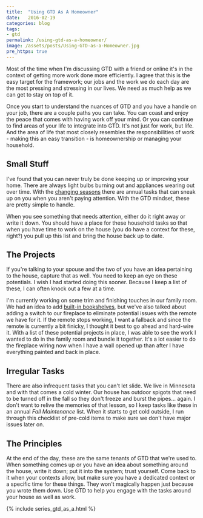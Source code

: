 ```yaml
---
title:  "Using GTD As A Homeowner"
date:   2016-02-19
categories: blog
tags:
- gtd
permalink: /using-gtd-as-a-homeowner/
image: /assets/posts/Using-GTD-as-a-Homeowner.jpg
pre_https: true
---
```

Most of the time when I'm discussing GTD with a friend or online it's in the context of getting more work done more efficiently. I agree that this is the easy target for the framework; our jobs and the work we do each day are the most pressing and stressing in our lives. We need as much help as we can get to stay on top of it.
<!--more-->

Once you start to understand the nuances of GTD and you have a handle on your job, there are a couple paths you can take. You can coast and enjoy the peace that comes with having work off your mind. Or you can continue to find areas of your life to integrate into GTD. It's not just for work, but life. And the area of life that most closely resembles the responsibilities of work - making this an easy transition - is homeownership or managing your household.

## Small Stuff

I've found that you can never truly be done keeping up or improving your home. There are always light bulbs burning out and appliances wearing out over time. With the [changing seasons](http://joebuhlig.com/seasons-tasks/) there are annual tasks that can sneak up on you when you aren't paying attention. With the GTD mindset, these are pretty simple to handle. 

When you see something that needs attention, either do it right away or write it down. You should have a place for these household tasks so that when you have time to work on the house (you do have a context for these, right?) you pull up this list and bring the house back up to date.

## The Projects

If you're talking to your spouse and the two of you have an idea pertaining to the house, capture that as well. You need to keep an eye on these potentials. I wish I had started doing this sooner. Because I keep a list of these, I can often knock out a few at a time.

I'm currently working on some trim and finishing touches in our family room. We had an idea to add [built-in bookshelves](http://discussion.joebuhlig.com/t/heavy-duty-floating-book-shelves/192?u=joebuhlig), but we've also talked about adding a switch to our fireplace to eliminate potential issues with the remote we have for it. If the remote stops working, I want a fallback and since the remote is currently a bit finicky, I thought it best to go ahead and hard-wire it. With a list of these potential projects in place, I was able to see the work I wanted to do in the family room and bundle it together. It's a lot easier to do the fireplace wiring now when I have a wall opened up than after I have everything painted and back in place.

## Irregular Tasks

There are also infrequent tasks that you can't let slide. We live in Minnesota and with that comes a cold winter. Our house has outdoor spigots that need to be turned off in the fall so they don't freeze and burst the pipes... again. I don't want to relive the memories of that lesson, so I keep tasks like these in an annual _Fall Maintenance_ list. When it starts to get cold outside, I run through this checklist of pre-cold items to make sure we don't have major issues later on.

## The Principles

At the end of the day, these are the same tenants of GTD that we're used to. When something comes up or you have an idea about something around the house, write it down; put it into the system; trust yourself. Come back to it when your contexts allow, but make sure you have a dedicated context or a specific time for these things. They won't magically happen just because you wrote them down. Use GTD to help you engage with the tasks around your house as well as work.

{% include series_gtd_as_a.html %}